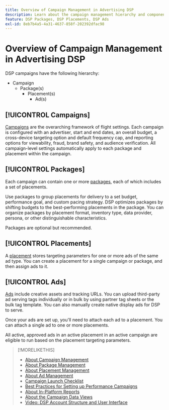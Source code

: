 ```yaml
---
title: Overview of Campaign Management in Advertising DSP
description: Learn about the campaign management hierarchy and components.
feature: DSP Packages, DSP Placements, DSP Ads
exl-id: 8eb7b4a5-4a31-4637-858f-202392dfac98
---
```

# Overview of Campaign Management in Advertising DSP

DSP campaigns have the following hierarchy:

* Campaign
  * Package(s)
    * Placement(s)
      * Ad(s)
<!-- Do clients think in terms of insertion orders? If yes, then work in the following info.:
In Advertising DSP, an insertion order is represented as a campaign, and line items are represented as packages. Each package will include placements, which can use different strategies and tactics to deliver the line item requirements.
-->

## [!UICONTROL Campaigns]

[Campaigns](/help/dsp/campaign-management/campaigns/campaign-about.md) are the overarching framework of flight settings. Each campaign is configured with an advertiser, start and end dates, an overall budget, a cross-device targeting option and default frequency cap, and reporting options for viewability, fraud, brand safety, and audience verification. All campaign-level settings automatically apply to each package and placement within the campaign.

## [!UICONTROL Packages]

Each campaign can contain one or more [packages](/help/dsp/campaign-management/packages/package-about.md), each of which includes a set of placements.

Use packages to group placements for delivery to a set budget, performance goal, and custom pacing strategy. DSP optimizes packages by shifting budgets to the best-performing placements in the package. You can organize packages by placement format, inventory type, data provider, persona, or other distinguishable characteristics.

Packages are optional but recommended.

## [!UICONTROL Placements]

A [placement](/help/dsp/campaign-management/placements/placement-about.md) stores targeting parameters for one or more ads of the same ad type. You can create a placement for a single campaign or package, and then assign ads to it.

## [!UICONTROL Ads]

[Ads](/help/dsp/campaign-management/ads/ad-about.md) include creative assets and tracking URLs. You can upload third-party ad serving tags individually or in bulk by using partner tag sheets or the bulk tag template. You can also manually create native display ads for DSP to serve.

Once your ads are set up, you'll need to attach each ad to a placement. You can attach a single ad to one or more placements.

All active, approved ads in an active placement in an active campaign are eligible to run based on the placement targeting parameters.

>[!MORELIKETHIS]
>
>* [About Campaign Management](/help/dsp/campaign-management/campaigns/campaign-about.md)
>* [About Package Management](/help/dsp/campaign-management/packages/package-about.md)
>* [About Placement Management](/help/dsp/campaign-management/placements/placement-about.md)
>* [About Ad Management](/help/dsp/campaign-management/ads/ad-about.md)
>* [Campaign Launch Checklist](/help/dsp/campaign-management/campaign-launch-checklist.md)
>* [Best Practices for Setting up Performance Campaigns](/help/dsp/optimization/campaign-best-practices-performance.md)
>* [About In-Platform Reports](/help/dsp/campaign-management/reports/campaign-reports-about.md)
>* [About the Campaign Data Views](/help/dsp/campaign-management/reports/campaign-data-views-about.md)
>* [Video: DSP Account Structure and User Interface](https://experienceleague.adobe.com/docs/advertising-learn/tutorials/dsp/ui.html)
